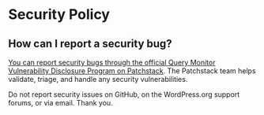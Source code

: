 # Security Policy

## How can I report a security bug?

[You can report security bugs through the official Query Monitor Vulnerability Disclosure Program on Patchstack](https://patchstack.com/database/vdp/query-monitor). The Patchstack team helps validate, triage, and handle any security vulnerabilities.

Do not report security issues on GitHub, on the WordPress.org support forums, or via email. Thank you.
